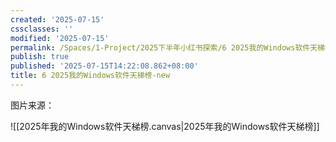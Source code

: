 ```yaml
---
created: '2025-07-15'
cssclasses: ''
modified: '2025-07-15'
permalink: /Spaces/1-Project/2025下半年小红书探索/6 2025我的Windows软件天梯榜-new.md
publish: true
published: '2025-07-15T14:22:08.862+08:00'
title: 6 2025我的Windows软件天梯榜-new
---
```

图片来源：

![[2025年我的Windows软件天梯榜.canvas|2025年我的Windows软件天梯榜]]
